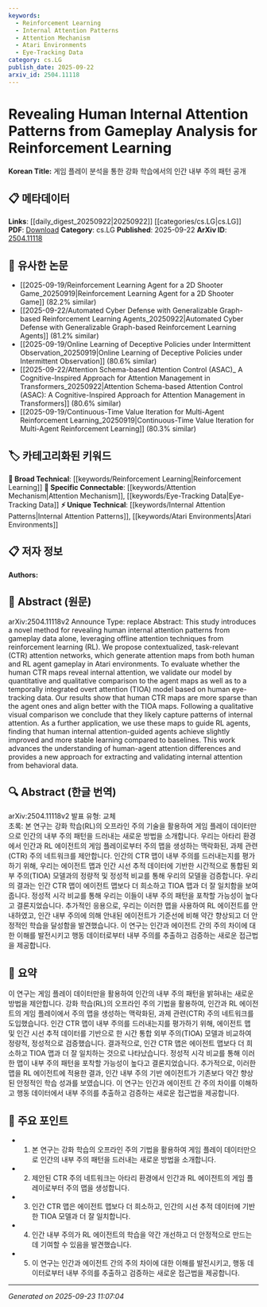 ```yaml
---
keywords:
  - Reinforcement Learning
  - Internal Attention Patterns
  - Attention Mechanism
  - Atari Environments
  - Eye-Tracking Data
category: cs.LG
publish_date: 2025-09-22
arxiv_id: 2504.11118
---
```


<!-- KEYWORD_LINKING_METADATA:
{
  "processed_timestamp": "2025-09-23T11:07:04.270696",
  "vocabulary_version": "1.0",
  "selected_keywords": [
    "Reinforcement Learning",
    "Internal Attention Patterns",
    "Attention Mechanism",
    "Atari Environments",
    "Eye-Tracking Data"
  ],
  "rejected_keywords": [],
  "similarity_scores": {
    "Reinforcement Learning": 0.88,
    "Internal Attention Patterns": 0.79,
    "Attention Mechanism": 0.81,
    "Atari Environments": 0.77,
    "Eye-Tracking Data": 0.78
  },
  "extraction_method": "AI_prompt_based",
  "budget_applied": true,
  "candidates_json": {
    "candidates": [
      {
        "surface": "Reinforcement Learning",
        "canonical": "Reinforcement Learning",
        "aliases": [
          "RL"
        ],
        "category": "broad_technical",
        "rationale": "Reinforcement Learning is a central theme of the study, connecting human attention patterns with agent learning.",
        "novelty_score": 0.45,
        "connectivity_score": 0.85,
        "specificity_score": 0.65,
        "link_intent_score": 0.88
      },
      {
        "surface": "internal attention patterns",
        "canonical": "Internal Attention Patterns",
        "aliases": [
          "human internal attention"
        ],
        "category": "unique_technical",
        "rationale": "The concept of internal attention patterns is novel and specific to the study's focus on human cognitive processes.",
        "novelty_score": 0.72,
        "connectivity_score": 0.68,
        "specificity_score": 0.82,
        "link_intent_score": 0.79
      },
      {
        "surface": "attention maps",
        "canonical": "Attention Mechanism",
        "aliases": [
          "attention networks",
          "CTR attention maps"
        ],
        "category": "specific_connectable",
        "rationale": "Attention maps are crucial for linking human and agent attention mechanisms in the study.",
        "novelty_score": 0.55,
        "connectivity_score": 0.83,
        "specificity_score": 0.78,
        "link_intent_score": 0.81
      },
      {
        "surface": "Atari environments",
        "canonical": "Atari Environments",
        "aliases": [
          "Atari games"
        ],
        "category": "unique_technical",
        "rationale": "The use of Atari environments is specific to the experimental setup and relevant for linking gameplay analysis.",
        "novelty_score": 0.65,
        "connectivity_score": 0.7,
        "specificity_score": 0.8,
        "link_intent_score": 0.77
      },
      {
        "surface": "eye-tracking data",
        "canonical": "Eye-Tracking Data",
        "aliases": [
          "human eye-tracking"
        ],
        "category": "specific_connectable",
        "rationale": "Eye-tracking data is used for validating attention models, linking human cognitive studies with technical analysis.",
        "novelty_score": 0.6,
        "connectivity_score": 0.75,
        "specificity_score": 0.72,
        "link_intent_score": 0.78
      }
    ],
    "ban_list_suggestions": [
      "gameplay data",
      "task-relevant"
    ]
  },
  "decisions": [
    {
      "candidate_surface": "Reinforcement Learning",
      "resolved_canonical": "Reinforcement Learning",
      "decision": "linked",
      "scores": {
        "novelty": 0.45,
        "connectivity": 0.85,
        "specificity": 0.65,
        "link_intent": 0.88
      }
    },
    {
      "candidate_surface": "internal attention patterns",
      "resolved_canonical": "Internal Attention Patterns",
      "decision": "linked",
      "scores": {
        "novelty": 0.72,
        "connectivity": 0.68,
        "specificity": 0.82,
        "link_intent": 0.79
      }
    },
    {
      "candidate_surface": "attention maps",
      "resolved_canonical": "Attention Mechanism",
      "decision": "linked",
      "scores": {
        "novelty": 0.55,
        "connectivity": 0.83,
        "specificity": 0.78,
        "link_intent": 0.81
      }
    },
    {
      "candidate_surface": "Atari environments",
      "resolved_canonical": "Atari Environments",
      "decision": "linked",
      "scores": {
        "novelty": 0.65,
        "connectivity": 0.7,
        "specificity": 0.8,
        "link_intent": 0.77
      }
    },
    {
      "candidate_surface": "eye-tracking data",
      "resolved_canonical": "Eye-Tracking Data",
      "decision": "linked",
      "scores": {
        "novelty": 0.6,
        "connectivity": 0.75,
        "specificity": 0.72,
        "link_intent": 0.78
      }
    }
  ]
}
-->

# Revealing Human Internal Attention Patterns from Gameplay Analysis for Reinforcement Learning

**Korean Title:** 게임 플레이 분석을 통한 강화 학습에서의 인간 내부 주의 패턴 공개

## 📋 메타데이터

**Links**: [[daily_digest_20250922|20250922]] [[categories/cs.LG|cs.LG]]
**PDF**: [Download](https://arxiv.org/pdf/2504.11118.pdf)
**Category**: cs.LG
**Published**: 2025-09-22
**ArXiv ID**: [2504.11118](https://arxiv.org/abs/2504.11118)

## 🔗 유사한 논문
- [[2025-09-19/Reinforcement Learning Agent for a 2D Shooter Game_20250919|Reinforcement Learning Agent for a 2D Shooter Game]] (82.2% similar)
- [[2025-09-22/Automated Cyber Defense with Generalizable Graph-based Reinforcement Learning Agents_20250922|Automated Cyber Defense with Generalizable Graph-based Reinforcement Learning Agents]] (81.2% similar)
- [[2025-09-19/Online Learning of Deceptive Policies under Intermittent Observation_20250919|Online Learning of Deceptive Policies under Intermittent Observation]] (80.6% similar)
- [[2025-09-22/Attention Schema-based Attention Control (ASAC)_ A Cognitive-Inspired Approach for Attention Management in Transformers_20250922|Attention Schema-based Attention Control (ASAC): A Cognitive-Inspired Approach for Attention Management in Transformers]] (80.6% similar)
- [[2025-09-19/Continuous-Time Value Iteration for Multi-Agent Reinforcement Learning_20250919|Continuous-Time Value Iteration for Multi-Agent Reinforcement Learning]] (80.3% similar)

## 🏷️ 카테고리화된 키워드
**🧠 Broad Technical**: [[keywords/Reinforcement Learning|Reinforcement Learning]]
**🔗 Specific Connectable**: [[keywords/Attention Mechanism|Attention Mechanism]], [[keywords/Eye-Tracking Data|Eye-Tracking Data]]
**⚡ Unique Technical**: [[keywords/Internal Attention Patterns|Internal Attention Patterns]], [[keywords/Atari Environments|Atari Environments]]

## 📋 저자 정보

**Authors:** 

## 📄 Abstract (원문)

arXiv:2504.11118v2 Announce Type: replace 
Abstract: This study introduces a novel method for revealing human internal attention patterns from gameplay data alone, leveraging offline attention techniques from reinforcement learning (RL). We propose contextualized, task-relevant (CTR) attention networks, which generate attention maps from both human and RL agent gameplay in Atari environments. To evaluate whether the human CTR maps reveal internal attention, we validate our model by quantitative and qualitative comparison to the agent maps as well as to a temporally integrated overt attention (TIOA) model based on human eye-tracking data. Our results show that human CTR maps are more sparse than the agent ones and align better with the TIOA maps. Following a qualitative visual comparison we conclude that they likely capture patterns of internal attention. As a further application, we use these maps to guide RL agents, finding that human internal attention-guided agents achieve slightly improved and more stable learning compared to baselines. This work advances the understanding of human-agent attention differences and provides a new approach for extracting and validating internal attention from behavioral data.

## 🔍 Abstract (한글 번역)

arXiv:2504.11118v2 발표 유형: 교체  
초록: 본 연구는 강화 학습(RL)의 오프라인 주의 기술을 활용하여 게임 플레이 데이터만으로 인간의 내부 주의 패턴을 드러내는 새로운 방법을 소개합니다. 우리는 아타리 환경에서 인간과 RL 에이전트의 게임 플레이로부터 주의 맵을 생성하는 맥락화된, 과제 관련(CTR) 주의 네트워크를 제안합니다. 인간의 CTR 맵이 내부 주의를 드러내는지를 평가하기 위해, 우리는 에이전트 맵과 인간 시선 추적 데이터에 기반한 시간적으로 통합된 외부 주의(TIOA) 모델과의 정량적 및 정성적 비교를 통해 우리의 모델을 검증합니다. 우리의 결과는 인간 CTR 맵이 에이전트 맵보다 더 희소하고 TIOA 맵과 더 잘 일치함을 보여줍니다. 정성적 시각 비교를 통해 우리는 이들이 내부 주의 패턴을 포착할 가능성이 높다고 결론지었습니다. 추가적인 응용으로, 우리는 이러한 맵을 사용하여 RL 에이전트를 안내하였고, 인간 내부 주의에 의해 안내된 에이전트가 기준선에 비해 약간 향상되고 더 안정적인 학습을 달성함을 발견했습니다. 이 연구는 인간과 에이전트 간의 주의 차이에 대한 이해를 발전시키고 행동 데이터로부터 내부 주의를 추출하고 검증하는 새로운 접근법을 제공합니다.

## 📝 요약

이 연구는 게임 플레이 데이터만을 활용하여 인간의 내부 주의 패턴을 밝혀내는 새로운 방법을 제안합니다. 강화 학습(RL)의 오프라인 주의 기법을 활용하여, 인간과 RL 에이전트의 게임 플레이에서 주의 맵을 생성하는 맥락화된, 과제 관련(CTR) 주의 네트워크를 도입했습니다. 인간 CTR 맵이 내부 주의를 드러내는지를 평가하기 위해, 에이전트 맵 및 인간 시선 추적 데이터를 기반으로 한 시간 통합 외부 주의(TIOA) 모델과 비교하여 정량적, 정성적으로 검증했습니다. 결과적으로, 인간 CTR 맵은 에이전트 맵보다 더 희소하고 TIOA 맵과 더 잘 일치하는 것으로 나타났습니다. 정성적 시각 비교를 통해 이러한 맵이 내부 주의 패턴을 포착할 가능성이 높다고 결론지었습니다. 추가적으로, 이러한 맵을 RL 에이전트에 적용한 결과, 인간 내부 주의 기반 에이전트가 기존보다 약간 향상된 안정적인 학습 성과를 보였습니다. 이 연구는 인간과 에이전트 간 주의 차이를 이해하고 행동 데이터에서 내부 주의를 추출하고 검증하는 새로운 접근법을 제공합니다.

## 🎯 주요 포인트

- 1. 본 연구는 강화 학습의 오프라인 주의 기법을 활용하여 게임 플레이 데이터만으로 인간의 내부 주의 패턴을 드러내는 새로운 방법을 소개합니다.
- 2. 제안된 CTR 주의 네트워크는 아타리 환경에서 인간과 RL 에이전트의 게임 플레이로부터 주의 맵을 생성합니다.
- 3. 인간 CTR 맵은 에이전트 맵보다 더 희소하고, 인간의 시선 추적 데이터에 기반한 TIOA 모델과 더 잘 일치합니다.
- 4. 인간 내부 주의가 RL 에이전트의 학습을 약간 개선하고 더 안정적으로 만드는 데 기여할 수 있음을 발견했습니다.
- 5. 이 연구는 인간과 에이전트 간의 주의 차이에 대한 이해를 발전시키고, 행동 데이터로부터 내부 주의를 추출하고 검증하는 새로운 접근법을 제공합니다.


---

*Generated on 2025-09-23 11:07:04*